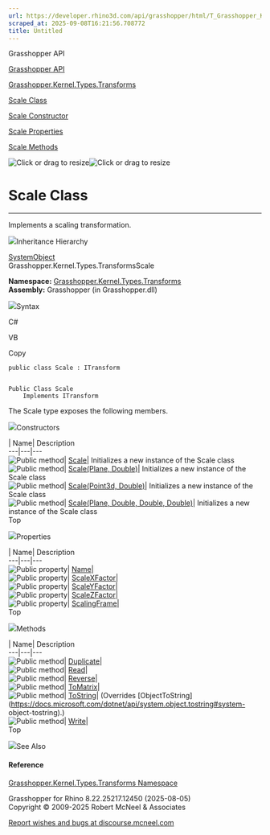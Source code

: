 ```yaml
---
url: https://developer.rhino3d.com/api/grasshopper/html/T_Grasshopper_Kernel_Types_Transforms_Scale.htm
scraped_at: 2025-09-08T16:21:56.708772
title: Untitled
---
```


Grasshopper API

[Grasshopper API](../html/723c01da-9986-4db2-8f53-6f3a7494df75.htm
"Grasshopper API")

[Grasshopper.Kernel.Types.Transforms](../html/N_Grasshopper_Kernel_Types_Transforms.htm
"Grasshopper.Kernel.Types.Transforms")

[Scale Class](../html/T_Grasshopper_Kernel_Types_Transforms_Scale.htm "Scale
Class")

[Scale Constructor
](../html/Overload_Grasshopper_Kernel_Types_Transforms_Scale__ctor.htm "Scale
Constructor ")

[Scale
Properties](../html/Properties_T_Grasshopper_Kernel_Types_Transforms_Scale.htm
"Scale Properties")

[Scale
Methods](../html/Methods_T_Grasshopper_Kernel_Types_Transforms_Scale.htm
"Scale Methods")

![Click or drag to resize](../icons/TocOpen.gif)![Click or drag to
resize](../icons/TocClose.gif)

# Scale Class  
  
---  
  
Implements a scaling transformation.

![](../icons/SectionExpanded.png)Inheritance Hierarchy

[SystemObject](https://docs.microsoft.com/dotnet/api/system.object)  
Grasshopper.Kernel.Types.TransformsScale  

**Namespace:**
[Grasshopper.Kernel.Types.Transforms](N_Grasshopper_Kernel_Types_Transforms.htm)  
**Assembly:** Grasshopper (in Grasshopper.dll)

![](../icons/SectionExpanded.png)Syntax

C#

VB

Copy

    
    
    public class Scale : ITransform
    
    
    Public Class Scale
    	Implements ITransform

The Scale type exposes the following members.

![](../icons/SectionExpanded.png)Constructors

| Name| Description  
---|---|---  
![Public method](../icons/pubmethod.gif)|
[Scale](M_Grasshopper_Kernel_Types_Transforms_Scale__ctor.htm)| Initializes a
new instance of the Scale class  
![Public method](../icons/pubmethod.gif)| [Scale(Plane,
Double)](M_Grasshopper_Kernel_Types_Transforms_Scale__ctor_1.htm)| Initializes
a new instance of the Scale class  
![Public method](../icons/pubmethod.gif)| [Scale(Point3d,
Double)](M_Grasshopper_Kernel_Types_Transforms_Scale__ctor_3.htm)| Initializes
a new instance of the Scale class  
![Public method](../icons/pubmethod.gif)| [Scale(Plane, Double, Double,
Double)](M_Grasshopper_Kernel_Types_Transforms_Scale__ctor_2.htm)| Initializes
a new instance of the Scale class  
Top

![](../icons/SectionExpanded.png)Properties

| Name| Description  
---|---|---  
![Public property](../icons/pubproperty.gif)|
[Name](P_Grasshopper_Kernel_Types_Transforms_Scale_Name.htm)|  
![Public property](../icons/pubproperty.gif)|
[ScaleXFactor](P_Grasshopper_Kernel_Types_Transforms_Scale_ScaleXFactor.htm)|  
![Public property](../icons/pubproperty.gif)|
[ScaleYFactor](P_Grasshopper_Kernel_Types_Transforms_Scale_ScaleYFactor.htm)|  
![Public property](../icons/pubproperty.gif)|
[ScaleZFactor](P_Grasshopper_Kernel_Types_Transforms_Scale_ScaleZFactor.htm)|  
![Public property](../icons/pubproperty.gif)|
[ScalingFrame](P_Grasshopper_Kernel_Types_Transforms_Scale_ScalingFrame.htm)|  
Top

![](../icons/SectionExpanded.png)Methods

| Name| Description  
---|---|---  
![Public method](../icons/pubmethod.gif)|
[Duplicate](M_Grasshopper_Kernel_Types_Transforms_Scale_Duplicate.htm)|  
![Public method](../icons/pubmethod.gif)|
[Read](M_Grasshopper_Kernel_Types_Transforms_Scale_Read.htm)|  
![Public method](../icons/pubmethod.gif)|
[Reverse](M_Grasshopper_Kernel_Types_Transforms_Scale_Reverse.htm)|  
![Public method](../icons/pubmethod.gif)|
[ToMatrix](M_Grasshopper_Kernel_Types_Transforms_Scale_ToMatrix.htm)|  
![Public method](../icons/pubmethod.gif)|
[ToString](M_Grasshopper_Kernel_Types_Transforms_Scale_ToString.htm)|
(Overrides
[ObjectToString](https://docs.microsoft.com/dotnet/api/system.object.tostring#system-
object-tostring).)  
![Public method](../icons/pubmethod.gif)|
[Write](M_Grasshopper_Kernel_Types_Transforms_Scale_Write.htm)|  
Top

![](../icons/SectionExpanded.png)See Also

#### Reference

[Grasshopper.Kernel.Types.Transforms
Namespace](N_Grasshopper_Kernel_Types_Transforms.htm)

Grasshopper for Rhino 8.22.25217.12450 (2025-08-05)  
Copyright © 2009-2025 Robert McNeel & Associates

[Report wishes and bugs at
discourse.mcneel.com](https://discourse.mcneel.com/c/grasshopper)

